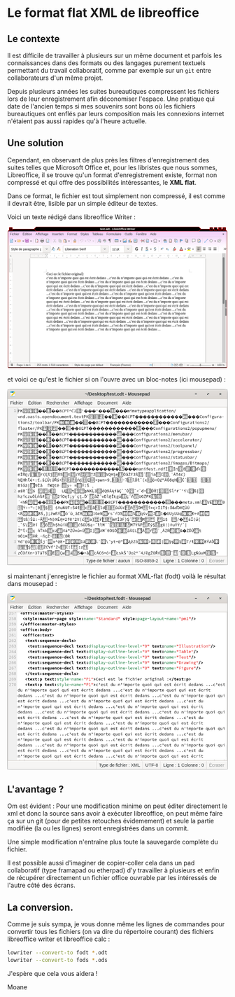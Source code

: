 # Le format flat XML de libreoffice

## Le contexte

Il est difficile de travailler à plusieurs sur un même document et parfois les connaissances dans des formats ou des langages purement textuels permettant du travail collaboratif, comme par exemple sur un `git` entre collaborateurs d'un même projet.

Depuis plusieurs années les suites bureautiques compressent les fichiers lors de leur enregistrement afin déconomiser l'espace. Une pratique qui date de l'ancien temps si mes souvenirs sont bons où les fichiers bureautiques ont enflés par leurs composition mais les connexions internet n'étaient pas aussi rapides qu'à l'heure actuelle.

## Une solution

Cependant, en observant de plus près les filtres d'enregistrement des suites telles que Microsoft Office et, pour les libristes que nous sommes, Libreoffice, il se trouve qu'un format d'enregistrement existe, format non compressé et qui offre des possibilités intéressantes, le **XML flat**.

Dans ce format, le fichier est tout simplement non compressé, il est comme il devrait être, lisible par un simple éditeur de textes.

Voici un texte rédigé dans libreoffice Writer :

![](libreoffice-test.png)

et voici ce qu'est le fichier si on l'ouvre avec un bloc-notes (ici mousepad) :

![](mousepad-test-odt.png)

si maintenant j'enregistre le fichier au format XML-flat (fodt) voilà le résultat dans mousepad :

![](mousepad-test-fodt.png)

## L'avantage ?

Om est évident : Pour une modification minime on peut éditer directement le xml et donc la source sans avoir à exécuter libreoffice, on peut même faire ça sur un git (pour de petites retouches évidemement) et seule la partie modifiée (la ou les lignes) seront enregistrées dans un commit.

Une simple modification n'entraîne plus toute la sauvegarde complète du fichier.

Il est possible aussi d'imaginer de copier-coller cela dans un pad collaboratif (type framapad ou etherpad) d'y travailler à plusieurs et enfin de récupérer directement un fichier office ouvrable par les intéressés de l'autre côté des écrans.

## La conversion.

Comme je suis sympa, je vous donne même les lignes de commandes pour convertir tous les fichiers (on va dire du répertoire courant) des fichiers libreoffice writer et libreoffice calc :

```bash
lowriter --convert-to fodt *.odt
lowriter --convert-to fods *.ods
```

J'espère que cela vous aidera !

Moane
